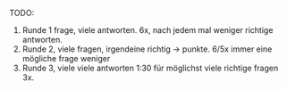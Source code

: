 TODO:
1. Runde 1 frage, viele antworten. 6x, nach jedem mal weniger richtige antworten.
2. Runde 2, viele fragen, irgendeine richtig -> punkte. 6/5x immer eine mögliche frage weniger
3. Runde 3, viele viele antworten 1:30 für möglichst viele richtige fragen 3x.

